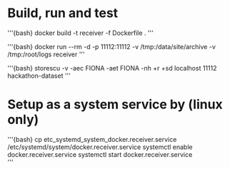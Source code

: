 # Build, run and test

'''{bash}
   docker build -t receiver -f Dockerfile .
'''

'''{bash}
   docker run --rm -d -p 11112:11112 -v /tmp:/data/site/archive -v /tmp:/root/logs receiver
'''

'''{bash}
   storescu -v -aec FIONA -aet FIONA -nh +r +sd localhost 11112 hackathon-dataset
'''

# Setup as a system service by (linux only)

'''{bash}
cp etc_systemd_system_docker.receiver.service /etc/systemd/system/docker.receiver.service
systemctl enable docker.receiver.service
systemctl start docker.receiver.service  
'''
